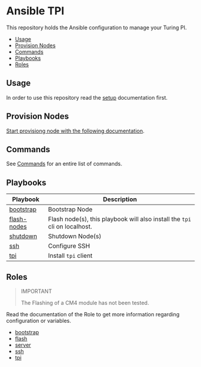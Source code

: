 # Ansible TPI

This repository holds the Ansible configuration to manage your Turing PI.

- [Usage](#usage)
- [Provision Nodes](#provision-nodes)
- [Commands](#commands)
- [Playbooks](#playbooks)
- [Roles](#roles)

## Usage

In order to use this repository read the [setup](./docs/SETUP.md) documentation first.

## Provision Nodes

[Start provisiong node with the following documentation](./docs/PROVISION.md).

## Commands

See [Commands](./docs/COMMANDS.md) for an entire list of commands.

## Playbooks

| Playbook                                   | Description                                                                |
| ------------------------------------------ | -------------------------------------------------------------------------- |
| [bootstrap](./playbooks/bootstrap.yml)     | Bootstrap Node                                                             |
| [flash-nodes](./playbooks/flash-nodes.yml) | Flash node(s), this playbook will also install the `tpi` cli on localhost. |
| [shutdown](./playbooks/shutdown.yml)       | Shutdown Node(s)                                                           |
| [ssh](./playbooks/ssh.yml)                 | Configure SSH                                                              |
| [tpi](./playbooks/tpi.yml)                 | Install `tpi` client                                                       |

## Roles

> IMPORTANT
>
> The Flashing of a CM4 module has not been tested.

Read the documentation of the Role to get more information regarding configuration or variables.

- [bootstrap](./roles/bootstrap/README.md)
- [flash](./roles/flash/README.md)
- [server](./roles/server/README.md)
- [ssh](./roles/ssh/README.md)
- [tpi](./roles/tpi/README.md)
